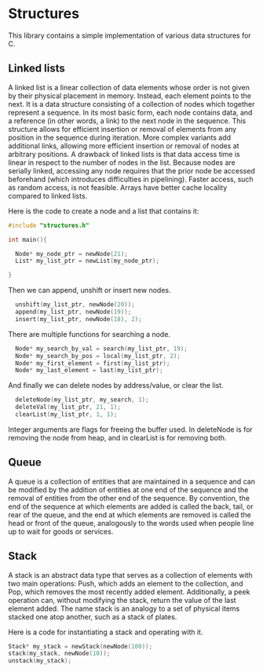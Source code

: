 # Structures

This library contains a simple implementation of various data structures for C.


## Linked lists

A linked list is a linear collection of data elements whose order is not given by their physical placement in memory. Instead, each element points to the next. It is a data structure consisting of a collection of nodes which together represent a sequence. In its most basic form, each node contains data, and a reference (in other words, a link) to the next node in the sequence. This structure allows for efficient insertion or removal of elements from any position in the sequence during iteration. More complex variants add additional links, allowing more efficient insertion or removal of nodes at arbitrary positions. A drawback of linked lists is that data access time is linear in respect to the number of nodes in the list. Because nodes are serially linked, accessing any node requires that the prior node be accessed beforehand (which introduces difficulties in pipelining). Faster access, such as random access, is not feasible. Arrays have better cache locality compared to linked lists.

Here is the code to create a node and a list  that contains it:

```c
#include "structures.h"

int main(){

  Node* my_node_ptr = newNode(21);
  List* my_list_ptr = newList(my_node_ptr);

}
```

Then we can append, unshift or insert new nodes.

```c
  unshift(my_list_ptr, newNode(20));
  append(my_list_ptr, newNode(19));
  insert(my_list_ptr, newNode(18), 2);
```
There are multiple functions for searching a node.

```c
  Node* my_search_by_val = search(my_list_ptr, 19);
  Node* my_search_by_pos = local(my_list_ptr, 2);
  Node* my_first_element = first(my_list_ptr);
  Node* my_last_element = last(my_list_ptr);
```

And finally we can delete nodes by address/value, or clear the list.

```c
  deleteNode(my_list_ptr, my_search, 1);
  deleteVal(my_list_ptr, 21, 1);
  clearList(my_list_ptr, 1, 1);
```

Integer arguments are flags for freeing the buffer used. In deleteNode is for removing the node from heap, and in clearList is for removing both.

## Queue

A queue is a collection of entities that are maintained in a sequence and can be modified by the addition of entities at one end of the sequence and the removal of entities from the other end of the sequence. By convention, the end of the sequence at which elements are added is called the back, tail, or rear of the queue, and the end at which elements are removed is called the head or front of the queue, analogously to the words used when people line up to wait for goods or services.


## Stack

A stack is an abstract data type that serves as a collection of elements with two main operations: Push, which adds an element to the collection, and Pop, which removes the most recently added element. Additionally, a peek operation can, without modifying the stack, return the value of the last element added. The name stack is an analogy to a set of physical items stacked one atop another, such as a stack of plates.

Here is a code for instantiating a stack and operating with it.
```c
Stack* my_stack = newStack(newNode(100));
stack(my_stack, newNode(10));
unstack(my_stack);
```

